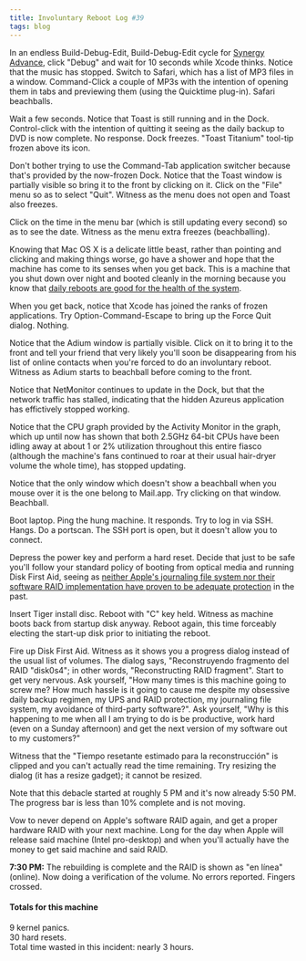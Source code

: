 ```yaml
---
title: Involuntary Reboot Log #39
tags: blog
---
```


In an endless Build-Debug-Edit, Build-Debug-Edit cycle for [Synergy Advance](http://synergyadvance.com/), click "Debug" and wait for 10 seconds while Xcode thinks. Notice that the music has stopped. Switch to Safari, which has a list of MP3 files in a window. Command-Click a couple of MP3s with the intention of opening them in tabs and previewing them (using the Quicktime plug-in). Safari beachballs.





Wait a few seconds. Notice that Toast is still running and in the Dock. Control-click with the intention of quitting it seeing as the daily backup to DVD is now complete. No response. Dock freezes. "Toast Titanium" tool-tip frozen above its icon.

Don't bother trying to use the Command-Tab application switcher because that's provided by the now-frozen Dock. Notice that the Toast window is partially visible so bring it to the front by clicking on it. Click on the "File" menu so as to select "Quit". Witness as the menu does not open and Toast also freezes.

Click on the time in the menu bar (which is still updating every second) so as to see the date. Witness as the menu extra freezes (beachballing).

Knowing that Mac OS X is a delicate little beast, rather than pointing and clicking and making things worse, go have a shower and hope that the machine has come to its senses when you get back. This is a machine that you shut down over night and booted cleanly in the morning because you know that [daily reboots are good for the health of the system](http://mjtsai.com/blog/2006/01/27/daily-reboot/).

When you get back, notice that Xcode has joined the ranks of frozen applications. Try Option-Command-Escape to bring up the Force Quit dialog. Nothing.

Notice that the Adium window is partially visible. Click on it to bring it to the front and tell your friend that very likely you'll soon be disappearing from his list of online contacts when you're forced to do an involuntary reboot. Witness as Adium starts to beachball before coming to the front.

Notice that NetMonitor continues to update in the Dock, but that the network traffic has stalled, indicating that the hidden Azureus application has effictively stopped working.

Notice that the CPU graph provided by the Activity Monitor in the graph, which up until now has shown that both 2.5GHz 64-bit CPUs have been idling away at about 1 or 2% utilization throughout this entire fiasco (although the machine's fans continued to roar at their usual hair-dryer volume the whole time), has stopped updating.

Notice that the only window which doesn't show a beachball when you mouse over it is the one belong to Mail.app. Try clicking on that window. Beachball.

Boot laptop. Ping the hung machine. It responds. Try to log in via SSH. Hangs. Do a portscan. The SSH port is open, but it doesn't allow you to connect.

Depress the power key and perform a hard reset. Decide that just to be safe you'll follow your standard policy of booting from optical media and running Disk First Aid, seeing as [neither Apple's journaling file system nor their software RAID implementation have proven to be adequate protection](http://www.wincent.com/a/about/wincent/weblog/archives/2005/05/1041_kernel_pan.php) in the past.

Insert Tiger install disc. Reboot with "C" key held. Witness as machine boots back from startup disk anyway. Reboot again, this time forceably electing the start-up disk prior to initiating the reboot.

Fire up Disk First Aid. Witness as it shows you a progress dialog instead of the usual list of volumes. The dialog says, "Reconstruyendo fragmento del RAID "disk0s4"; in other words, "Reconstructing RAID fragment". Start to get very nervous. Ask yourself, "How many times is this machine going to screw me? How much hassle is it going to cause me despite my obsessive daily backup regimen, my UPS and RAID protection, my journaling file system, my avoidance of third-party software?". Ask yourself, "Why is this happening to me when all I am trying to do is be productive, work hard (even on a Sunday afternoon) and get the next version of my software out to my customers?"

Witness that the "Tiempo resetante estimado para la reconstrucción" is clipped and you can't actually read the time remaining. Try resizing the dialog (it has a resize gadget); it cannot be resized.

Note that this debacle started at roughly 5 PM and it's now already 5:50 PM. The progress bar is less than 10% complete and is not moving.

Vow to never depend on Apple's software RAID again, and get a proper hardware RAID with your next machine. Long for the day when Apple will release said machine (Intel pro-desktop) and when you'll actually have the money to get said machine and said RAID.

**7:30 PM:** The rebuilding is complete and the RAID is shown as "en línea" (online). Now doing a verification of the volume. No errors reported. Fingers crossed.

#### Totals for this machine

9 kernel panics.\
30 hard resets.\
Total time wasted in this incident: nearly 3 hours.
